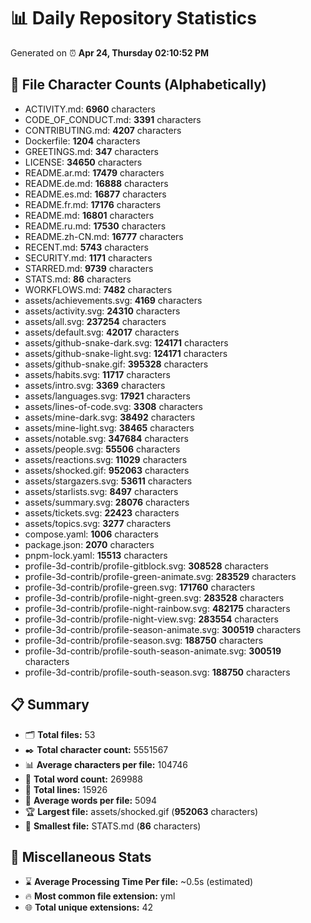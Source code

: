 # 📊 Daily Repository Statistics
Generated on ⏰ **Apr 24, Thursday 02:10:52 PM**

## 📂 File Character Counts (Alphabetically)
- ACTIVITY.md: **6960** characters
- CODE_OF_CONDUCT.md: **3391** characters
- CONTRIBUTING.md: **4207** characters
- Dockerfile: **1204** characters
- GREETINGS.md: **347** characters
- LICENSE: **34650** characters
- README.ar.md: **17479** characters
- README.de.md: **16888** characters
- README.es.md: **16877** characters
- README.fr.md: **17176** characters
- README.md: **16801** characters
- README.ru.md: **17530** characters
- README.zh-CN.md: **16777** characters
- RECENT.md: **5743** characters
- SECURITY.md: **1171** characters
- STARRED.md: **9739** characters
- STATS.md: **86** characters
- WORKFLOWS.md: **7482** characters
- assets/achievements.svg: **4169** characters
- assets/activity.svg: **24310** characters
- assets/all.svg: **237254** characters
- assets/default.svg: **42017** characters
- assets/github-snake-dark.svg: **124171** characters
- assets/github-snake-light.svg: **124171** characters
- assets/github-snake.gif: **395328** characters
- assets/habits.svg: **11717** characters
- assets/intro.svg: **3369** characters
- assets/languages.svg: **17921** characters
- assets/lines-of-code.svg: **3308** characters
- assets/mine-dark.svg: **38492** characters
- assets/mine-light.svg: **38465** characters
- assets/notable.svg: **347684** characters
- assets/people.svg: **55506** characters
- assets/reactions.svg: **11029** characters
- assets/shocked.gif: **952063** characters
- assets/stargazers.svg: **53611** characters
- assets/starlists.svg: **8497** characters
- assets/summary.svg: **28076** characters
- assets/tickets.svg: **22423** characters
- assets/topics.svg: **3277** characters
- compose.yaml: **1006** characters
- package.json: **2070** characters
- pnpm-lock.yaml: **15513** characters
- profile-3d-contrib/profile-gitblock.svg: **308528** characters
- profile-3d-contrib/profile-green-animate.svg: **283529** characters
- profile-3d-contrib/profile-green.svg: **171760** characters
- profile-3d-contrib/profile-night-green.svg: **283528** characters
- profile-3d-contrib/profile-night-rainbow.svg: **482175** characters
- profile-3d-contrib/profile-night-view.svg: **283554** characters
- profile-3d-contrib/profile-season-animate.svg: **300519** characters
- profile-3d-contrib/profile-season.svg: **188750** characters
- profile-3d-contrib/profile-south-season-animate.svg: **300519** characters
- profile-3d-contrib/profile-south-season.svg: **188750** characters

## 📋 Summary
- 🗂️ **Total files:** 53
- ✒️ **Total character count:** 5551567
- 📊 **Average characters per file:** 104746
- 📝 **Total word count:** 269988
- 🧾 **Total lines:** 15926
- 📐 **Average words per file:** 5094
- 🏆 **Largest file:** assets/shocked.gif (**952063** characters)
- 🥉 **Smallest file:** STATS.md (**86** characters)

## 🌟 Miscellaneous Stats
- ⌛ **Average Processing Time Per file:** ~0.5s (estimated)
- 🔥 **Most common file extension:** yml
- 🌐 **Total unique extensions:** 42
